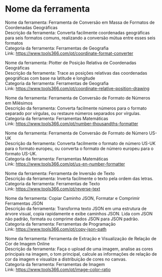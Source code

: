 # Nome da ferramenta

Nome da ferramenta: Ferramenta de Conversão em Massa de Formatos de Coordenadas Geográficas  
Descrição da ferramenta: Converta facilmente coordenadas geográficas para seis formatos comuns, realizando a conversão mútua entre esses seis formatos  
Categoria da ferramenta: Ferramentas de Geografia  
Link: https://www.tools366.com/pt/coordinate-format-converter

Nome da ferramenta: Plotter de Posição Relativa de Coordenadas Geográficas  
Descrição da ferramenta: Trace as posições relativas das coordenadas geográficas com base na latitude e longitude  
Categoria da ferramenta: Ferramentas de Geografia  
Link: https://www.tools366.com/pt/coordinate-relative-position-drawing

Nome da ferramenta: Ferramenta de Conversão de Formato de Números em Milésimos  
Descrição da ferramenta: Converta facilmente números para o formato separado por vírgulas, ou restaure números separados por vírgulas.  
Categoria da ferramenta: Ferramentas Matemáticas  
Link: https://www.tools366.com/pt/number-thousandths-formatter

Nome da ferramenta: Ferramenta de Conversão de Formato de Número US-UK  
Descrição da ferramenta: Converta facilmente o formato de número US-UK para o formato europeu, ou converta o formato de número europeu para o formato US-UK.  
Categoria da ferramenta: Ferramentas Matemáticas  
Link: https://www.tools366.com/pt/us-en-number-formatter

Nome da ferramenta: Ferramenta de Inversão de Texto  
Descrição da ferramenta: Inverta facilmente o texto pela ordem das letras.  
Categoria da ferramenta: Ferramentas de Texto  
Link: https://www.tools366.com/pt/reverse-text

Nome da ferramenta: Copiar Caminho JSON, Formatar e Comprimir Ferramentas JSON  
Descrição da ferramenta: Transforma texto JSON em uma estrutura de árvore visual, copia rapidamente e exibe caminhos JSON. Lida com JSON não padrão, formata ou comprime dados JSON para JSON padrão.  
Categoria da ferramenta: Ferramentas de Programação  
Link: https://www.tools366.com/pt/copy-json-path

Nome da ferramenta: Ferramenta de Extração e Visualização de Relação de Cor de Imagem Online  
Descrição da ferramenta: Faça o upload de uma imagem, analise as cores principais na imagem, o tom principal, calcule as informações de relação de cor da imagem e visualize a distribuição de cores no canvas.  
Categoria da ferramenta: Ferramentas de Imagem  
Link: https://www.tools366.com/pt/image-color-ratio

